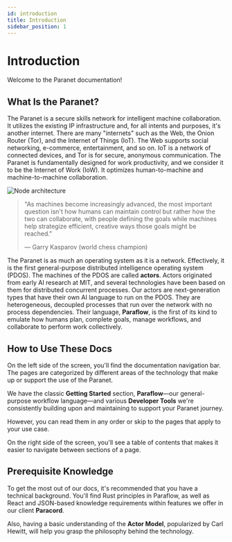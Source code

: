 ```yaml
---
id: introduction
title: Introduction
sidebar_position: 1
---
```


# Introduction

Welcome to the Paranet documentation!

## What Is the Paranet?

The Paranet is a secure skills network for intelligent machine collaboration. It utilizes the existing IP infrastructure and, for all intents and purposes, it's another internet. There are many "internets" such as the Web, the Onion Router (Tor), and the Internet of Things (IoT). The Web supports social networking, e-commerce, entertainment, and so on. IoT is a network of connected devices, and Tor is for secure, anonymous communication. The Paranet is fundamentally designed for work productivity, and we consider it to be the Internet of Work (IoW). It optimizes human-to-machine and machine-to-machine collaboration.

![Node architecture](/img/overlay_network.png)

> "As machines become increasingly advanced, the most important question isn't how humans can maintain control but rather how the two can collaborate, with people defining the goals while machines help strategize efficient, creative ways those goals might be reached."
>
> — Garry Kasparov (world chess champion)

The Paranet is as much an operating system as it is a network. Effectively, it is the first general-purpose distributed intelligence operating system (PDOS). The machines of the PDOS are called **actors**. Actors originated from early AI research at MIT, and several technologies have been based on them for distributed concurrent processes. Our actors are next-generation types that have their own AI language to run on the PDOS. They are heterogeneous, decoupled processes that run over the network with no process dependencies. Their language, **Paraflow**, is the first of its kind to emulate how humans plan, complete goals, manage workflows, and collaborate to perform work collectively.

## How to Use These Docs

On the left side of the screen, you'll find the documentation navigation bar. The pages are categorized by different areas of the technology that make up or support the use of the Paranet.

We have the classic **Getting Started** section, **Paraflow**—our general-purpose workflow language—and various **Developer Tools** we're consistently building upon and maintaining to support your Paranet journey.

However, you can read them in any order or skip to the pages that apply to your use case.

On the right side of the screen, you'll see a table of contents that makes it easier to navigate between sections of a page.

## Prerequisite Knowledge

To get the most out of our docs, it's recommended that you have a technical background. You'll find Rust principles in Paraflow, as well as React and JSON-based knowledge requirements within features we offer in our client **Paracord**.

Also, having a basic understanding of the **Actor Model**, popularized by Carl Hewitt, will help you grasp the philosophy behind the technology.
